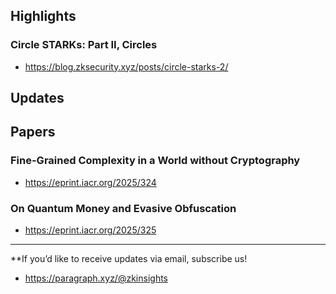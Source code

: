 ## Highlights
### Circle STARKs: Part II, Circles
- <https://blog.zksecurity.xyz/posts/circle-starks-2/>


## Updates

## Papers
### Fine-Grained Complexity in a World without Cryptography
- <https://eprint.iacr.org/2025/324>
### On Quantum Money and Evasive Obfuscation
- <https://eprint.iacr.org/2025/325>

---
**If you’d like to receive updates via email, subscribe us!

- <https://paragraph.xyz/@zkinsights>
